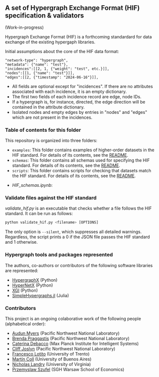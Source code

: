 ## A set of Hypergraph Exchange Format (HIF) specification & validators
(Work-in-progress)

Hypergraph Exchange Format (HIF) is a forthcoming standardard for data exchange of the existing hypergaph libraries. 

Initial assumptions about the core of the HIF data format:
```
"network-type": "hypergraph",
"metadata": {"name": "test"},
"incidences":[[2, 1, {"weight": "test", etc.}]],
"nodes":[[1, {"name": "test"}]],
"edges":[[2, {"timestamp": "2024-06-16"}]],
```
- All fields are optional except for "incidences". If there are no attributes associated with each incidence, it is an empty dictionary.
- The first two fields of each incidence record are edge, node IDs.
- If a hypergraph is, for instance, directed, the edge direction will be contained in the attribute dictionary.
- Isolated nodes and empty edges by entries in "nodes" and "edges" which are not present in the incidences.

### Table of contents for this folder

This repository is organized into three folders:
* `examples`: This folder contains examples of higher-order datasets in the HIF standard. For details of its contents, see the [README](/examples/EXAMPLES.md).
* `schemas`: This folder contains all schemas used for specifying the HIF standard. For details of its contents, see the [README](/schemas/SCHEMAS.md).
* `scripts`: This folder contains scripts for checking that datasets match the HIF standard. For details of its contents, see the [README](/scripts/SCRIPTS.md).

- *HIF_schemas.ipynb*:
	

### Validate files against the HIF standard
*validate_hif.py* is an executable that checks whether a file follows the HIF standard. It can be run as follows:
```python
python validate_hif.py <filename> [OPTIONS]
```
The only option is `--silent`, which suppresses all detailed warnings. Regardless, the script prints a 0 if the JSON file passes the HIF standard and 1 otherwise.

### Hypergraph tools and packages represented

The authors, co-authors or contributors of the following software libraries are represented:
- [HypergraphX](https://github.com/HGX-Team/hypergraphx) (Python)
- [HyperNetX](https://github.com/pnnl/HyperNetX) (Python)
- [XGI](https://github.com/xgi-org/xgi) (Python)
- [SimpleHypergraphs.jl](https://github.com/pszufe/SimpleHypergraphs.jl) (Julia)

### Contributors
This project is an ongoing colaborative work of the following people (alphabetical order):
- [Audun Myers](https://www.audunmyers.com/) (Pacific Northwest National Laboratory) 
- [Brenda Praggastis](https://www.pnnl.gov/people/brenda-praggastis)  (Pacific Northwest National Laboratory)
- [Caterina Debacco](https://www.cdebacco.com/) (Max Planck Institute for Intelligent Systems)
- [Cliff Joslyn](https://www.pnnl.gov/people/cliff-joslyn) (Pacific Northwest National Laboratory)
- [Francesco Lotito](https://scholar.google.it/citations?user=_r_zQAwAAAAJ&hl=en) (University of Trento)
- [Martín Coll](https://about.me/mcoll)  (University of Buenos Aires)
- [Nicholas Landry](https://nwlandry.com/) (University of Virginia) 
- [Przemyslaw Szufel](https://szufel.pl/) (SGH Warsaw School of Economics)

